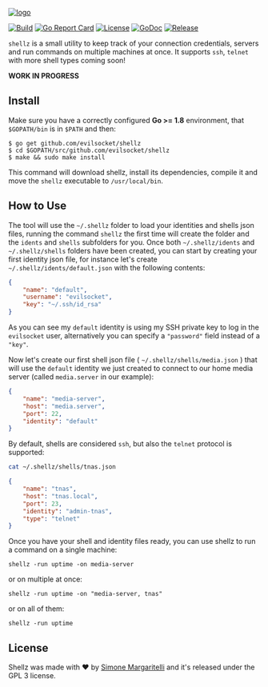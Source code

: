 [![logo](https://raw.github.com/evilsocket/shellz/master/logo.png)](https://asciinema.org/a/203726)

[![Build](https://img.shields.io/travis/evilsocket/shellz/master.svg?style=flat-square)](https://travis-ci.org/evilsocket/shellz) 
[![Go Report Card](https://goreportcard.com/badge/github.com/evilsocket/shellz)](https://goreportcard.com/report/github.com/evilsocket/shellz) 
[![License](https://img.shields.io/badge/license-GPL3-brightgreen.svg?style=flat-square)](/LICENSE) 
[![GoDoc](https://godoc.org/github.com/evilsocket/shellz?status.svg)](https://godoc.org/github.com/evilsocket/shellz) 
[![Release](https://img.shields.io/github/release/evilsocket/shellz.svg?style=flat-square)](https://github.com/evilsocket/shellz/releases/latest) 

`shellz` is a small utility to keep track of your connection credentials, servers and run commands on multiple machines at once. It supports `ssh`, `telnet` with more shell types coming soon!

**WORK IN PROGRESS**

## Install

Make sure you have a correctly configured **Go >= 1.8** environment, that `$GOPATH/bin` is in `$PATH` and then:

    $ go get github.com/evilsocket/shellz
    $ cd $GOPATH/src/github.com/evilsocket/shellz
    $ make && sudo make install

This command will download shellz, install its dependencies, compile it and move the `shellz` executable to `/usr/local/bin`.

## How to Use

The tool will use the `~/.shellz` folder to load your identities and shells json files, running the command `shellz` the first time will create the folder and the `idents` and `shells` subfolders for you. Once both `~/.shellz/idents` and `~/.shellz/shells` folders have been created, you can start by creating your first identity json file, for instance let's create `~/.shellz/idents/default.json` with the following contents:

```json
{
    "name": "default",
    "username": "evilsocket",
    "key": "~/.ssh/id_rsa"
}
```

As you can see my `default` identity is using my SSH private key to log in the `evilsocket` user, alternatively you can specify a `"password"` field instead of a `"key"`.

Now let's create our first shell json file ( `~/.shellz/shells/media.json` ) that will use the `default` identity we just created to connect to our home media server (called `media.server` in our example):

```json
{
    "name": "media-server",
    "host": "media.server",
    "port": 22,
    "identity": "default"
}
```

By default, shells are considered `ssh`, but also the `telnet` protocol is supported:

```sh
cat ~/.shellz/shells/tnas.json
```

```json
{
    "name": "tnas",
    "host": "tnas.local",
    "port": 23,
    "identity": "admin-tnas",
    "type": "telnet"
}
```

Once you have your shell and identity files ready, you can use shellz to run a command on a single machine:

    shellz -run uptime -on media-server

or on multiple at once:

    shellz -run uptime -on "media-server, tnas"

or on all of them:

    shellz -run uptime

## License

Shellz was made with ♥  by [Simone Margaritelli](https://www.evilsocket.net/) and it's released under the GPL 3 license.

